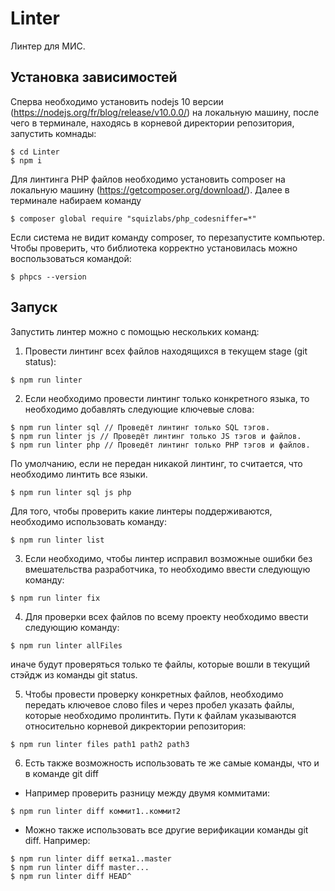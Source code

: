 # Linter
Линтер для МИС.

## Установка зависимостей

Сперва необходимо установить nodejs 10 версии (https://nodejs.org/fr/blog/release/v10.0.0/) на локальную машину,
после чего в терминале, находясь в корневой директории репозитория, запустить комнады:

```shell
$ cd Linter
$ npm i
```

Для линтинга PHP файлов необходимо установить composer на локальную машину (https://getcomposer.org/download/).
Далее в терминале набираем команду

```shell
$ composer global require "squizlabs/php_codesniffer=*"
```

Если система не видит команду composer, то перезапустите компьютер.
Чтобы проверить, что библиотека корректно установилась можно воспользоваться командой:

```shell
$ phpcs --version
```

## Запуск

Запустить линтер можно с помощью нескольких команд:

1. Провести линтинг всех файлов находящихся в текущем stage (git status):

```shell
$ npm run linter
```

2. Если необходимо провести линтинг только конкретного языка, то необходимо добавлять
следующие ключевые слова:

```shell
$ npm run linter sql // Проведёт линтинг только SQL тэгов.
$ npm run linter js // Проведёт линтинг только JS тэгов и файлов.
$ npm run linter php // Проведёт линтинг только PHP тэгов и файлов.
```

По умолчанию, если не передан никакой линтинг, то считается, что необходимо линтить все языки.

```shell
$ npm run linter sql js php
```

Для того, чтобы проверить какие линтеры поддерживаются, необходимо использовать команду:

```shell
$ npm run linter list
```

3. Если необходимо, чтобы линтер исправил возможные ошибки без вмешательства разработчика,
то необходимо ввести следующую команду:

```shell
$ npm run linter fix
```

4. Для проверки всех файлов по всему проекту необходимо ввести следующию команду:

```shell
$ npm run linter allFiles
```

иначе будут проверяться только те файлы, которые вошли в текущий стэйдж из команды git status.

5. Чтобы провести проверку конкретных файлов, необходимо передать ключевое слово files и через пробел указать
файлы, которые необходимо пролинтить. Пути к файлам указываются относительно корневой дикректории репозитория:

```shell
$ npm run linter files path1 path2 path3
```

6. Есть также возможность использовать те же самые команды, что и в команде git diff
- Например проверить разницу между двумя коммитами:

```shell
$ npm run linter diff коммит1..коммит2
```

- Можно также использовать все другие верификации команды git diff. Например:
```shell
$ npm run linter diff ветка1..master
$ npm run linter diff master...
$ npm run linter diff HEAD^
```
